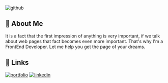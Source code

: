 ![github](https://user-images.githubusercontent.com/110480389/232619610-8fd056d1-89bd-44a6-af6b-96074f605e8f.png)


## 🚀 About Me
It is a fact that the first impression of anything is very important, if we talk about web pages that fact becomes even more important. That's why I'm a FrontEnd Developer. Let me help you get the page of your dreams.


## 🔗 Links
[![portfolio](https://img.shields.io/badge/my_portfolio-000?style=for-the-badge&logo=ko-fi&logoColor=white)](https://katherineoelsner.com/)
[![linkedin](https://img.shields.io/badge/linkedin-0A66C2?style=for-the-badge&logo=linkedin&logoColor=white)](https://www.linkedin.com/)





